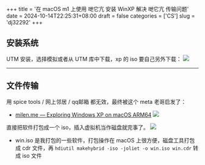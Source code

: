 +++
title = '在 macOS m1 上使用 哋它亢 安装 WinXP 解决 哋它亢 传输问题'
date = 2024-10-14T22:25:31+08:00
draft = false
categories = ['CS']
slug = 'dj32292'
+++

## 安装系统

UTM 安装，选择模拟或者从 UTM 库中下载，xp 的 iso 要自己另外下载：
![](../../img/Pasted%20image%2020241014221729.png)

---
## 文件传输

用 spice tools / 网上邻居 / qq邮箱 都无效，最终被这个 meta 老哥启发了：
- [milen.me — Exploring Windows XP on macOS ARM64](https://milen.me/writings/exploring-windows-xp-on-macos-arm64/)
![](../../img/Pasted%20image%2020241014222157.png)

直接把软件打包成一个 iso，插入虚拟机当作磁盘就完事了。
![](../../img/Pasted%20image%2020241014222252.png)

- win.iso 是我打包的一些软件，打包操作在 macOS 上很方便，磁盘工具打包成 cdr 文件，再 `hdiutil makehybrid -iso -joliet -o win.iso win.cdr` 转成 iso 文件
